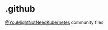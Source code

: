 # .github

[@YouMightNotNeedKubernetes](https://github.com/YouMightNotNeedKubernetes) community files
